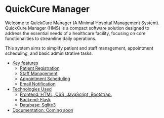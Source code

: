 # QuickCure Manager
Welcome to QuickCure Manager (A Minimal Hospital Management System). QuickCure Manager (HMS) is a compact software solution designed to address the essential needs of a healthcare facility, focusing on core functionalities to streamline daily operations.

This system aims to simplify patient and staff management, appointment scheduling, and basic administrative tasks.

<!--ts-->
- [Key features](#key-features)
    + [Patient Registration](#patient-registration)
    + [Staff Management](#staff-management)
    + [Appointment Scheduling](#appointment-scheduling)
    + [Email Notification](#email-notification)
- [Technologies Used](#technologies-used)
    + [Frontend: HTML, CSS, JavaScript, Bootstrap.](#frontend:-html,-css,-javascript,-bootstrap.)
    + [Backend: Flask](#backend:-flask)
    + [Database: Sqlite3](#database:-sqlite3)
- [Documentation: Coming soon](#documentation:-coming-soon)
<!--te-->
